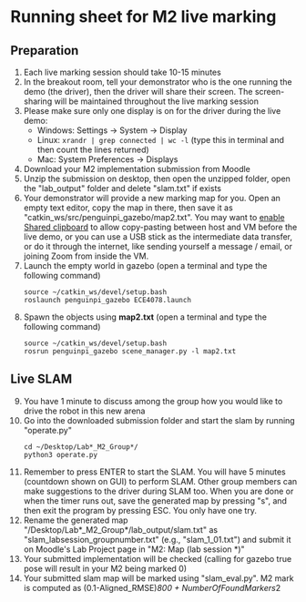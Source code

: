 # Running sheet for M2 live marking

## Preparation
1. Each live marking session should take 10-15 minutes
2. In the breakout room, tell your demonstrator who is the one running the demo (the driver), then the driver will share their screen. The screen-sharing will be maintained throughout the live marking session
3. Please make sure only one display is on for the driver during the live demo:
	- Windows: Settings -> System -> Display
	- Linux: ```xrandr | grep connected | wc -l``` (type this in terminal and then count the lines returned)
	- Mac: System Preferences -> Displays
4. Download your M2 implementation submission from Moodle
5. Unzip the submission on desktop, then open the unzipped folder, open the "lab_output" folder and delete "slam.txt" if exists
6. Your demonstrator will provide a new marking map for you. Open an empty text editor, copy the map in there, then save it as "catkin_ws/src/penguinpi_gazebo/map2.txt". You may want to [enable Shared clipboard](https://askubuntu.com/questions/1223771/virtualbox-6-1-4-shared-clipboard-does-not-work-ubuntu-18-04) to allow copy-pasting between host and VM before the live demo, or you can use a USB stick as the intermediate data transfer, or do it through the internet, like sending yourself a message / email, or joining Zoom from inside the VM.
7. Launch the empty world in gazebo (open a terminal and type the following command)
	```
	source ~/catkin_ws/devel/setup.bash
	roslaunch penguinpi_gazebo ECE4078.launch
	```
8. Spawn the objects using **map2.txt** (open a terminal and type the following command)
	```
	source ~/catkin_ws/devel/setup.bash
	rosrun penguinpi_gazebo scene_manager.py -l map2.txt
	```

## Live SLAM
9. You have 1 minute to discuss among the group how you would like to drive the robot in this new arena
10. Go into the downloaded submission folder and start the slam by running "operate.py"
	```
	cd ~/Desktop/Lab*_M2_Group*/
	python3 operate.py
	```
11. Remember to press ENTER to start the SLAM. You will have 5 minutes (countdown shown on GUI) to perform SLAM. Other group members can make suggestions to the driver during SLAM too. When you are done or when the timer runs out, save the generated map by pressing "s", and then exit the program by pressing ESC. You only have one try.
13. Rename the generated map "/Desktop/Lab*_M2_Group*/lab_output/slam.txt" as "slam_labsession_groupnumber.txt" (e.g., "slam_1_01.txt") and submit it on Moodle's Lab Project page in "M2: Map (lab session *)"
14. Your submitted implementation will be checked (calling for gazebo true pose will result in your M2 being marked 0)
15. Your submitted slam map will be marked using "slam_eval.py". M2 mark is computed as (0.1-Aligned_RMSE)*800 + NumberOfFoundMarkers*2
